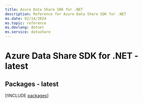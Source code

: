 ```yaml
---
title: Azure Data Share SDK for .NET
description: Reference for Azure Data Share SDK for .NET
ms.date: 02/14/2024
ms.topic: reference
ms.devlang: dotnet
ms.service: datashare
---
```

# Azure Data Share SDK for .NET - latest
## Packages - latest
[!INCLUDE [packages](data-share-index.md)]